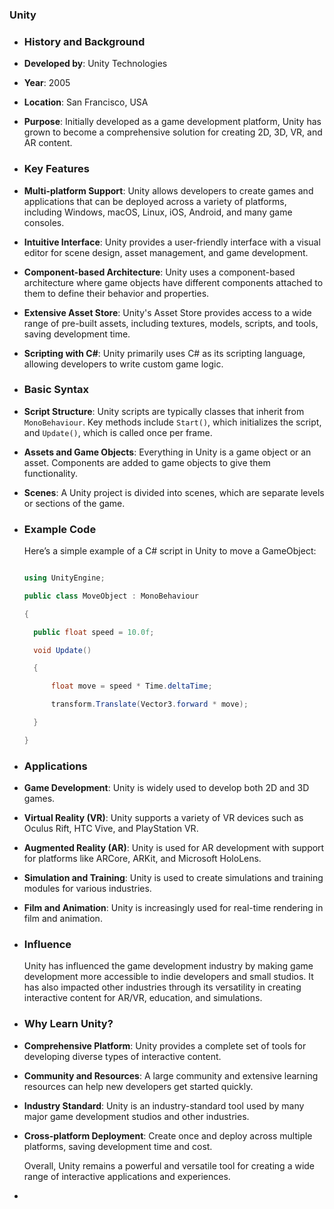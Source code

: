 ### **Unity**
- ### **History and Background**
- **Developed by**: Unity Technologies
- **Year**: 2005
- **Location**: San Francisco, USA
- **Purpose**: Initially developed as a game development platform, Unity has grown to become a comprehensive solution for creating 2D, 3D, VR, and AR content.
- ### **Key Features**
- **Multi-platform Support**: Unity allows developers to create games and applications that can be deployed across a variety of platforms, including Windows, macOS, Linux, iOS, Android, and many game consoles.
- **Intuitive Interface**: Unity provides a user-friendly interface with a visual editor for scene design, asset management, and game development.
- **Component-based Architecture**: Unity uses a component-based architecture where game objects have different components attached to them to define their behavior and properties.
- **Extensive Asset Store**: Unity's Asset Store provides access to a wide range of pre-built assets, including textures, models, scripts, and tools, saving development time.
- **Scripting with C#**: Unity primarily uses C# as its scripting language, allowing developers to write custom game logic.
- ### **Basic Syntax**
- **Script Structure**: Unity scripts are typically classes that inherit from `MonoBehaviour`. Key methods include `Start()`, which initializes the script, and `Update()`, which is called once per frame.
- **Assets and Game Objects**: Everything in Unity is a game object or an asset. Components are added to game objects to give them functionality.
- **Scenes**: A Unity project is divided into scenes, which are separate levels or sections of the game.
- ### **Example Code**
  
  Here’s a simple example of a C# script in Unity to move a GameObject:
  
  ```csharp
  
  using UnityEngine;
  
  public class MoveObject : MonoBehaviour
  
  {
  
    public float speed = 10.0f;
  
    void Update()
  
    {
  
        float move = speed * Time.deltaTime;
  
        transform.Translate(Vector3.forward * move);
  
    }
  
  }
  
  ```
- ### **Applications**
- **Game Development**: Unity is widely used to develop both 2D and 3D games.
- **Virtual Reality (VR)**: Unity supports a variety of VR devices such as Oculus Rift, HTC Vive, and PlayStation VR.
- **Augmented Reality (AR)**: Unity is used for AR development with support for platforms like ARCore, ARKit, and Microsoft HoloLens.
- **Simulation and Training**: Unity is used to create simulations and training modules for various industries.
- **Film and Animation**: Unity is increasingly used for real-time rendering in film and animation.
- ### **Influence**
  
  Unity has influenced the game development industry by making game development more accessible to indie developers and small studios. It has also impacted other industries through its versatility in creating interactive content for AR/VR, education, and simulations.
- ### **Why Learn Unity?**
- **Comprehensive Platform**: Unity provides a complete set of tools for developing diverse types of interactive content.
- **Community and Resources**: A large community and extensive learning resources can help new developers get started quickly.
- **Industry Standard**: Unity is an industry-standard tool used by many major game development studios and other industries.
- **Cross-platform Deployment**: Create once and deploy across multiple platforms, saving development time and cost.
  
  Overall, Unity remains a powerful and versatile tool for creating a wide range of interactive applications and experiences.
-